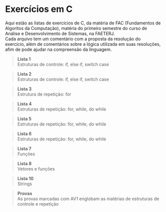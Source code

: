 # Exercícios em C
Aqui estão as listas de exercícios de C, da matéria de FAC (Fundamentos de Algoritos da Computação), matéria do primeiro semestre do curso de Análise e Desenvolvimento de Sistemas, na FAETERJ. <br>
Cada arquivo tem um comentário com a proposta da resolução do exercício, além de comentários sobre a lógica utilizada em suas resoluções, afim de pode ajudar na compreensão da linguagem.

> **Lista 1** <br> Estruturas de controle: if, else if, switch case <br>

> **Lista 2** <br> Estruturas de controle: if, else if, switch case <br>

> **Lista 3** <br> Estrutura de repetição: for

> **Lista 4** <br> Estruturas de repetição: for, while, do while

> **Lista 5** <br> Estruturas de repetição: for, while, do while

> **Lista 6** <br> Estruturas de repetição: for, while, do while

> **Lista 7** <br> Funções

> **Lista 8** <br> Vetores e funções

> **Lista 10** <br> Strings

> **Provas** <br> As provas marcadas com AV1 englobam as matérias de estruturas de controle e repetição
